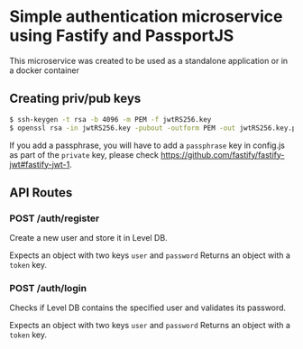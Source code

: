 # Simple authentication microservice using Fastify and PassportJS

This microservice was created to be used as a standalone application or in a docker container

## Creating priv/pub keys

```bash
$ ssh-keygen -t rsa -b 4096 -m PEM -f jwtRS256.key
$ openssl rsa -in jwtRS256.key -pubout -outform PEM -out jwtRS256.key.pub
```

If you add a passphrase, you will have to add a `passphrase` key in config.js as part of the `private` key, please check https://github.com/fastify/fastify-jwt#fastify-jwt-1.

## API Routes

### POST /auth/register

Create a new user and store it in Level DB.

Expects an object with two keys `user` and `password`
Returns an object with a `token` key.

### POST /auth/login

Checks if Level DB contains the specified user and validates its password.

Expects an object with two keys `user` and `password`
Returns an object with a `token` key.
